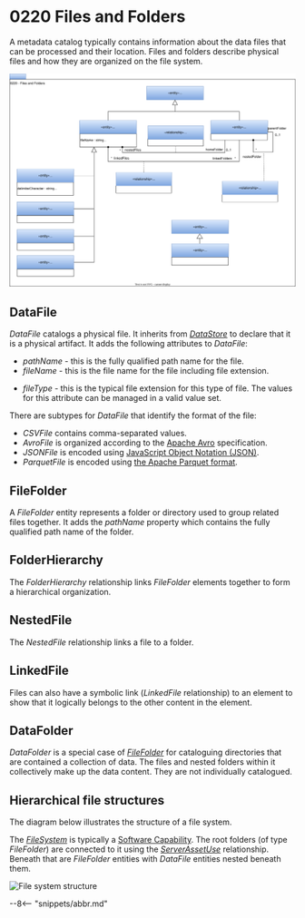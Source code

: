 <!-- SPDX-License-Identifier: CC-BY-4.0 -->
<!-- Copyright Contributors to the ODPi Egeria project. -->

# 0220 Files and Folders

A metadata catalog typically contains information about the data files that can be processed and their location.   Files and folders describe physical files and how they are organized on the file system.

![UML](0220-Files-and-Folders.svg)

## DataFile

*DataFile* catalogs a physical file.  It inherits from [*DataStore*](/types/2/0210-Data-Stores) to declare that it is a physical artifact.  It adds the following attributes to *DataFile*:

- *pathName* - this is the fully qualified path name for the file.
- *fileName* - this is the file name for the file including file extension.
* *fileType* - this is the typical file extension for this type of file.  The values for this attribute can be managed in a valid value set.

There are subtypes for *DataFile* that identify the format of the file:

- *CSVFile* contains comma-separated values.
- *AvroFile* is organized according to the [Apache Avro](https://avro.apache.org) specification.
- *JSONFile* is encoded using [JavaScript Object Notation (JSON)](https://www.json.org/json-en.html).
- *ParquetFile* is encoded using [the Apache Parquet format](https://parquet.apache.org/).


## FileFolder

A *FileFolder* entity represents a folder or directory used to group related files together. It adds the *pathName* property which contains the fully qualified path name of the folder.


## FolderHierarchy

The *FolderHierarchy* relationship links *FileFolder* elements together to form a hierarchical organization.

## NestedFile

The *NestedFile* relationship links a file to a folder.

## LinkedFile

Files can also have a symbolic link (*LinkedFile* relationship) to an element to show that it logically belongs to the other content in the element.

## DataFolder

*DataFolder* is a special case of [*FileFolder*](#filefolder) for cataloguing directories that are contained a collection of data.  The files and nested folders within it collectively make up the data content.  They are not individually catalogued.

## Hierarchical file structures

The diagram below illustrates the structure of a file system.

The [*FileSystem*](/types/0/0056-Resource-Managers) is typically a [Software Capability](/types/0/0042-Software-Capabilities).  The root folders (of type *FileFolder*) are connected to it using the [*ServerAssetUse*](/types/0/0045-Servers-and-Assets) relationship.  Beneath that are *FileFolder* entities with *DataFile* entities nested beneath them.
 

![File system structure](0220-Files-and-Folders-Example.png)

--8<-- "snippets/abbr.md"